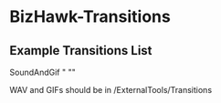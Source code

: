 # BizHawk-Transitions

## Example Transitions List

SoundAndGif "<Wav> "<Gif>" <Duration in Seconds>

WAV and GIFs should be in <BizHawk>/ExternalTools/Transitions